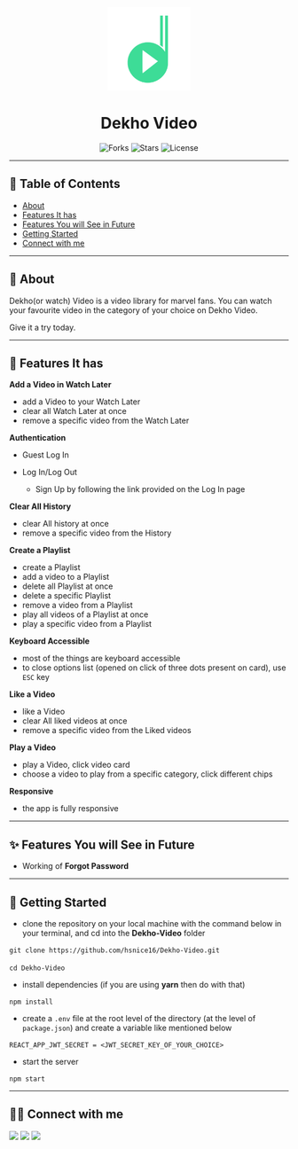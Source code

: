 <div align="center">

<img alt="dekho video logo" src="public/logo.svg" width="150px" height="150px" />

# Dekho Video

![Forks](https://img.shields.io/github/forks/hsnice16/Dekho-Video)
![Stars](https://img.shields.io/github/stars/hsnice16/Dekho-Video)
![License](https://img.shields.io/github/license/hsnice16/Dekho-Video)

</div>

---

## 📕 Table of Contents

- [About](#-about)
- [Features It has](#-features-it-has)
- [Features You will See in Future](#-features-you-will-see-in-future)
- [Getting Started](#-getting-started)
- [Connect with me](#-connect-with-me)

---

## 📖 About

Dekho(or watch) Video is a video library for marvel fans. You can watch your favourite video in the category of your choice on Dekho Video.

Give it a try today.

---

## 🚀 Features It has

**Add a Video in Watch Later**

- add a Video to your Watch Later
- clear all Watch Later at once
- remove a specific video from the Watch Later

**Authentication**

- Guest Log In
- Log In/Log Out

  - Sign Up by following the link provided on the Log In page

**Clear All History**

- clear All history at once
- remove a specific video from the History

**Create a Playlist**

- create a Playlist
- add a video to a Playlist
- delete all Playlist at once
- delete a specific Playlist
- remove a video from a Playlist
- play all videos of a Playlist at once
- play a specific video from a Playlist

**Keyboard Accessible**

- most of the things are keyboard accessible
- to close options list (opened on click of three dots present on card), use `ESC` key

**Like a Video**

- like a Video
- clear All liked videos at once
- remove a specific video from the Liked videos

**Play a Video**

- play a Video, click video card
- choose a video to play from a specific category, click different chips

**Responsive**

- the app is fully responsive

---

## ✨ Features You will See in Future

- Working of **Forgot Password**

---

## 🔌 Getting Started

- clone the repository on your local machine with the command below in your terminal, and cd into the **Dekho-Video** folder

```
git clone https://github.com/hsnice16/Dekho-Video.git

cd Dekho-Video
```

- install dependencies (if you are using **yarn** then do with that)

```
npm install
```

- create a `.env` file at the root level of the directory (at the level of `package.json`) and create a variable like mentioned below

```
REACT_APP_JWT_SECRET = <JWT_SECRET_KEY_OF_YOUR_CHOICE>
```

- start the server

```
npm start
```

---

## 👨‍💻 Connect with me

<a href="https://twitter.com/hsnice16"><img src="https://img.shields.io/badge/Twitter-1DA1F2?style=for-the-badge&logo=twitter&logoColor=white"/></a>
<a href="https://www.linkedin.com/in/hsnice16/"><img src="https://img.shields.io/badge/LinkedIn-0077B5?style=for-the-badge&logo=linkedin&logoColor=white"/></a>
<a href="https://www.instagram.com/hsnice16/"><img src="https://img.shields.io/badge/Instagram-E4405F?style=for-the-badge&logo=instagram&logoColor=white"/></a>
